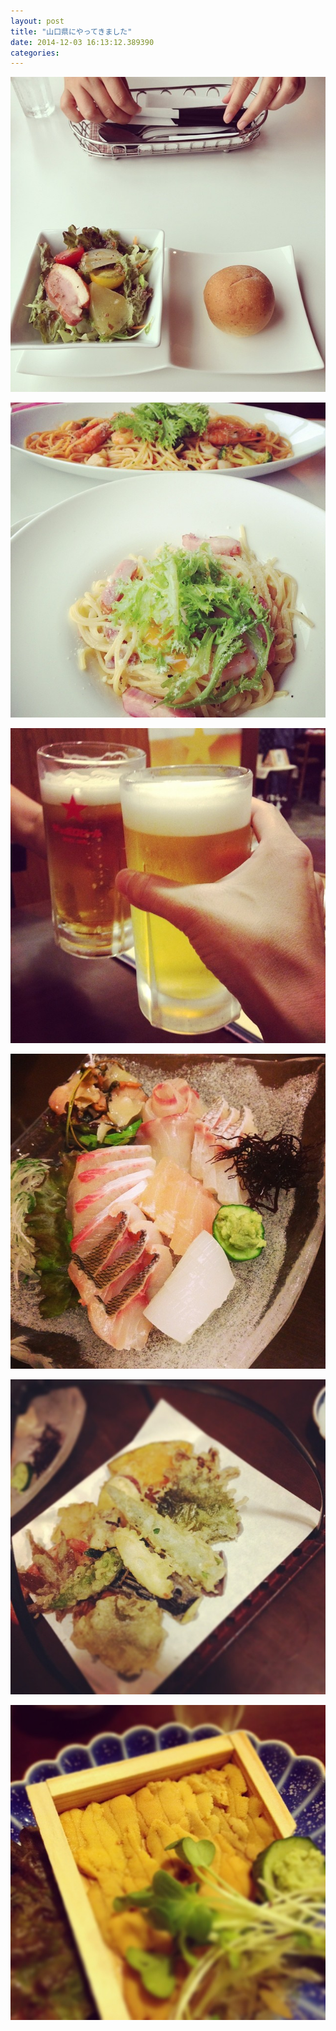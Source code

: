 ```yaml
---
layout: post
title: "山口県にやってきました"
date: 2014-12-03 16:13:12.389390
categories: 
---
```


![](/assets/images/201408/10593395_795092047179249_1785674871_n.jpg)

![](/assets/images/201408/10518230_865100173508101_1312144724_n.jpg)

![](/assets/images/201408/10544267_1436754423273545_1905194482_n.jpg)

![](/assets/images/201408/1971450_756552037737046_1154450599_n.jpg)

![](/assets/images/201408/10549833_732128683521801_306770893_n.jpg)

![](/assets/images/201408/10561036_738563252874106_1922544034_n.jpg)

